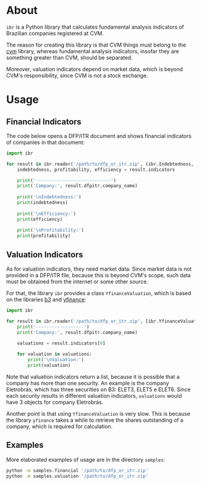 # About

`ibr` is a Python library that calculates fundamental analysis indicators
of Brazilian companies registered at CVM.

The reason for creating this library is that CVM things must belong to
the [cvm][repo-pycvm] library, whereas fundamental analysis indicators,
insofar they are something greater than CVM, should be separated.

Moreover, valuation indicators depend on market data, which is beyond
CVM's responsibility, since CVM is not a stock exchange.

# Usage

## Financial Indicators

The code below opens a DFP/ITR document and shows financial
indicators of companies in that document:

```py
import ibr

for result in ibr.reader('/path/to/dfp_or_itr.zip', (ibr.Indebtedness, ibr.Profitability, ibr.Efficiency)):
    indebtedness, profitability, efficiency = result.indicators

    print('----------------------------')
    print('Company:', result.dfpitr.company_name)
    
    print('\nIndebtedness:')
    print(indebtedness)
    
    print('\nEfficiency:')
    print(efficiency)
    
    print('\nProfitability:')
    print(profitability)
```

## Valuation Indicators

As for valuation indicators, they need market data. Since market data is
not provided in a DFP/ITR file, because this is beyond CVM's scope, such
data must be obtained from the internet or some other source.

For that, the library `ibr` provides a class `YfinanceValuation`, which
is based on the libraries [b3][repo-pybov] and [yfinance][repo-yfinance]:

```py
import ibr

for result in ibr.reader('/path/to/dfp_or_itr.zip', [ibr.YfinanceValuation]):
    print('------------------')
    print('Company:', result.dfpitr.company_name)
    
    valuations = result.indicators[0]

    for valuation in valuations:
        print('\nValuation:')
        print(valuation)
```

Note that valuation indicators return a list, because it is possible that
a company has more than one security. An example is the company Eletrobrás,
which has three securities on B3: ELET3, ELET5 e ELET6. Since each security
results in different valuation indicators, `valuations` would have 3 objects
for company Eletrobrás.

Another point is that using `YfinanceValuation` is very slow. This is because
the library `yfinance` takes a while to retrieve the shares outstanding of a
company, which is required for calculation.

## Examples

More elaborated examples of usage are in the directory `samples`:

```sh
python -m samples.financial '/path/to/dfp_or_itr.zip'
python -m samples.valuation '/path/to/dfp_or_itr.zip'
```

  [repo-pycvm]: <https://github.com/callmegiorgio/pycvm>
  [repo-pybov]: <https://github.com/callmegiorgio/pybov>
  [repo-yfinance]: <https://pypi.org/project/yfinance/>
